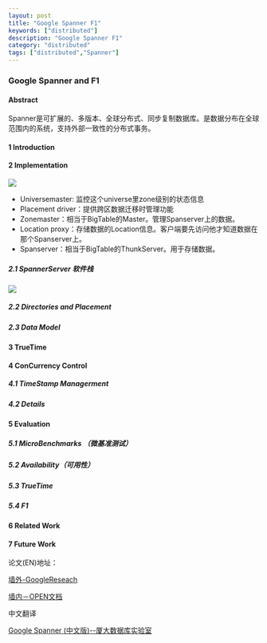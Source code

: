 ```yaml
---
layout: post
title: "Google Spanner F1"
keywords: ["distributed"]
description: "Google Spanner F1"
category: "distributed"
tags: ["distributed","Spanner"]
---
```

### Google Spanner and F1 

#### Abstract

   Spanner是可扩展的、多版本、全球分布式、同步复制数据库。是数据分布在全球范围内的系统，支持外部一致性的分布式事务。

#### 1 Introduction

#### 2 Implementation
![](http://7xla7c.com1.z0.glb.clouddn.com/Spanserver)

* Universemaster: 监控这个universe里zone级别的状态信息
* Placement driver：提供跨区数据迁移时管理功能
* Zonemaster：相当于BigTable的Master。管理Spanserver上的数据。
* Location proxy：存储数据的Location信息。客户端要先访问他才知道数据在那个Spanserver上。
* Spanserver：相当于BigTable的ThunkServer。用于存储数据。

#####  2.1 SpannerServer 软件栈

![](http://7xla7c.com1.z0.glb.clouddn.com/spanner-soft-stack)

#####  2.2 Directories and Placement

#####  2.3 Data Model



#### 3 TrueTime

#### 4 ConCurrency Control

##### 4.1 TimeStamp Managerment

##### 4.2 Details 

#### 5 Evaluation 

##### 5.1 MicroBenchmarks （微基准测试）

##### 5.2 Availability（可用性）

##### 5.3 TrueTime

##### 5.4 F1

#### 6 Related Work

#### 7 Future Work




论文(EN)地址：

[墙外-GoogleReseach](http://research.google.com/archive/spanner.html)

[墙内－OPEN文档](http://www.open-open.com/doc/view/824899e4892a4c8ea33ff04b6742b1d2)

中文翻译

[Google Spanner (中文版)--厦大数据库实验室](http://dblab.xmu.edu.cn/post/google-spanner/#implementation)
